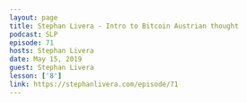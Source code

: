 ```yaml
---
layout: page
title: Stephan Livera - Intro to Bitcoin Austrian thought
podcast: SLP
episode: 71
hosts: Stephan Livera
date: May 15, 2019
guest: Stephan Livera
lesson: ['8']
link: https://stephanlivera.com/episode/71
---
```

